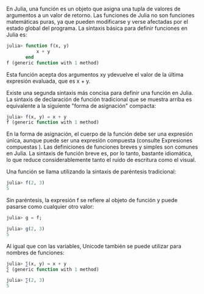 En Julia, una función es un objeto que asigna una tupla de valores de argumentos a un valor de retorno. Las funciones de Julia no son funciones matemáticas puras, ya que pueden modificarse y verse afectadas por el estado global del programa. La sintaxis básica para definir funciones en Julia es:
```Julia
julia> function f(x, y)
           x + y
       end
f (generic function with 1 method)
```
Esta función acepta dos argumentos xy ydevuelve el valor de la última expresión evaluada, que es x + y.

Existe una segunda sintaxis más concisa para definir una función en Julia. La sintaxis de declaración de 
función tradicional que se muestra arriba es equivalente a la siguiente "forma de asignación" compacta:
```Julia
julia> f(x, y) = x + y
f (generic function with 1 method)
```

En la forma de asignación, el cuerpo de la función debe ser una expresión única, aunque puede ser una expresión compuesta (consulte Expresiones compuestas ). Las definiciones de funciones breves y simples son comunes en Julia. La sintaxis de función breve es, por lo tanto, bastante idiomática, lo que reduce considerablemente tanto el ruido de escritura como el visual.

Una función se llama utilizando la sintaxis de paréntesis tradicional:
```Julia
julia> f(2, 3)
5
```
Sin paréntesis, la expresión f se refiere al objeto de función y puede pasarse como cualquier otro valor:
```Julia
julia> g = f;

julia> g(2, 3)
5
```
Al igual que con las variables, Unicode también se puede utilizar para nombres de funciones:
```Julia
julia> ∑(x, y) = x + y
∑ (generic function with 1 method)

julia> ∑(2, 3)
5
```
